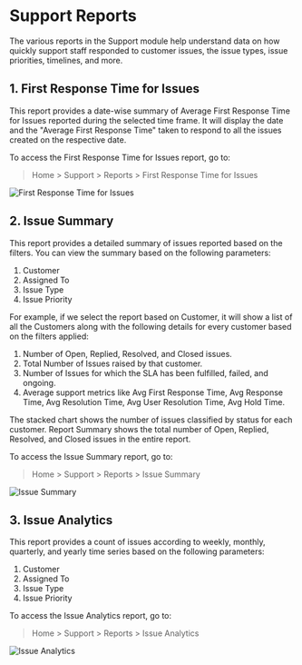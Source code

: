<!-- add-breadcrumbs -->
# Support Reports

The various reports in the Support module help understand data on how quickly support staff responded to customer issues, the issue types, issue priorities, timelines, and more.

## 1. First Response Time for Issues

This report provides a date-wise summary of Average First Response Time for Issues reported during the selected time frame. It will display the date and the "Average First Response Time" taken to respond to all the issues created on the respective date.

To access the First Response Time for Issues report, go to:
> Home > Support > Reports > First Response Time for Issues

<img class="screenshot" alt="First Response Time for Issues" src="{{docs_base_url}}/assets/img/support/first-response-time.png">

## 2. Issue Summary

This report provides a detailed summary of issues reported based on the filters. You can view the summary based on the following parameters:

1. Customer
2. Assigned To
3. Issue Type
4. Issue Priority

For example, if we select the report based on Customer, it will show a list of all the Customers along with the following details for every customer based on the filters applied:

1. Number of Open, Replied, Resolved, and Closed issues.
2. Total Number of Issues raised by that customer.
3. Number of Issues for which the SLA has been fulfilled, failed, and ongoing.
4. Average support metrics like Avg First Response Time, Avg Response Time, Avg Resolution Time, Avg User Resolution Time, Avg Hold Time.

The stacked chart shows the number of issues classified by status for each customer. Report Summary shows the total number of Open, Replied, Resolved, and Closed issues in the entire report.

To access the Issue Summary report, go to:
> Home > Support > Reports > Issue Summary

<img class="screenshot" alt="Issue Summary" src="{{docs_base_url}}/assets/img/support/issue-summary-report.png">

## 3. Issue Analytics

This report provides a count of issues according to weekly, monthly, quarterly, and yearly time series based on the following parameters:

1. Customer
2. Assigned To
3. Issue Type
4. Issue Priority

To access the Issue Analytics report, go to:
> Home > Support > Reports > Issue Analytics

<img class="screenshot" alt="Issue Analytics" src="{{docs_base_url}}/assets/img/support/issue-analytics.png">
